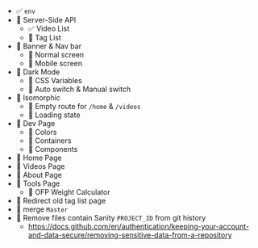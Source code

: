 -   ✅ `env`
-   🔳 Server-Side API
    -   ✅ Video List
    -   🔳 Tag List
-   🔳 Banner & Nav bar
    -   🔳 Normal screen
    -   🔳 Mobile screen
-   🔳 Dark Mode
    -   🔳 CSS Variables
    -   🔳 Auto switch & Manual switch
-   🔳 Isomorphic
    -   🔳 Empty route for `/home` & `/videos`
    -   🔳 Loading state
-   🔳 Dev Page
    -   🔳 Colors
    -   🔳 Containers
    -   🔳 Components
-   🔳 Home Page
-   🔳 Videos Page
-   🔳 About Page
-   🔳 Tools Page
    -   🔳 OFP Weight Calculator
-   🔳 Redirect old tag list page
-   🔳 merge `Master`
-   🔳 Remove files contain Sanity `PROJECT_ID` from git history
    -   https://docs.github.com/en/authentication/keeping-your-account-and-data-secure/removing-sensitive-data-from-a-repository
